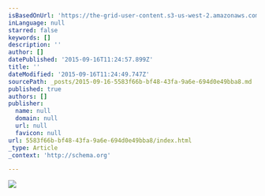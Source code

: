```yaml
---
isBasedOnUrl: 'https://the-grid-user-content.s3-us-west-2.amazonaws.com/9e06e67d-8a1c-40d1-8b53-26a7f280e166.jpg'
inLanguage: null
starred: false
keywords: []
description: ''
author: []
datePublished: '2015-09-16T11:24:57.899Z'
title: ''
dateModified: '2015-09-16T11:24:49.747Z'
sourcePath: _posts/2015-09-16-5583f66b-bf48-43fa-9a6e-694d0e49bba8.md
published: true
authors: []
publisher:
  name: null
  domain: null
  url: null
  favicon: null
url: 5583f66b-bf48-43fa-9a6e-694d0e49bba8/index.html
_type: Article
_context: 'http://schema.org'

---
```

![](https://the-grid-user-content.s3-us-west-2.amazonaws.com/9e06e67d-8a1c-40d1-8b53-26a7f280e166.jpg)